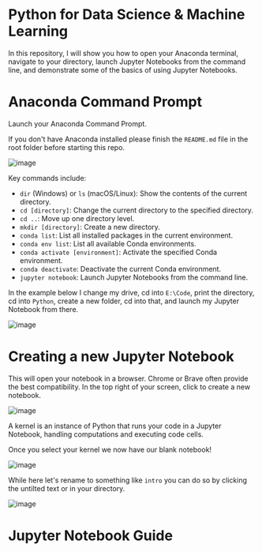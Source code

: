 # Python for Data Science &amp; Machine Learning 

In this repository, I will show you how to open your Anaconda terminal, navigate to your directory, launch Jupyter Notebooks from the command line, and demonstrate some of the basics of using Jupyter Notebooks.

# Anaconda Command Prompt

Launch your Anaconda Command Prompt. 

If you don't have Anaconda installed please finish the `README.md` file in the root folder before starting this repo.

![image](https://github.com/jvick1/Python/assets/32043066/04e3b3ea-dd9d-4376-902c-2080d0c7b4a7)

Key commands include:
- `dir` (Windows) or `ls` (macOS/Linux): Show the contents of the current directory.
- `cd [directory]`: Change the current directory to the specified directory.
- `cd ..`: Move up one directory level.
- `mkdir [directory]`: Create a new directory.
- `conda list`: List all installed packages in the current environment.
- `conda env list`: List all available Conda environments.
- `conda activate [environment]`: Activate the specified Conda environment.
- `conda deactivate`: Deactivate the current Conda environment.
- `jupyter notebook`: Launch Jupyter Notebooks from the command line.

In the example below I change my drive, cd into `E:\Code`, print the directory, cd into `Python`, create a new folder, cd into that, and launch my Jupyter Notebook from there. 

![image](https://github.com/jvick1/Python/assets/32043066/b772292b-5a73-497d-9335-31131fa838f8)

# Creating a new Jupyter Notebook

This will open your notebook in a browser. Chrome or Brave often provide the best compatibility. In the top right of your screen, click to create a new notebook.

![image](https://github.com/jvick1/Python/assets/32043066/cda8d452-ee19-488c-8e63-89c7d178d5f1)

A kernel is an instance of Python that runs your code in a Jupyter Notebook, handling computations and executing code cells.

Once you select your kernel we now have our blank notebook! 

![image](https://github.com/jvick1/Python/assets/32043066/a4dbbc21-7cb4-4e8a-8732-9a7c1f14fcdd)

While here let's rename to something like `intro` you can do so by clicking the untilted text or in your directory. 

![image](https://github.com/jvick1/Python/assets/32043066/5a028927-041d-4689-8038-9aeb76fe1ad8)

# Jupyter Notebook Guide



